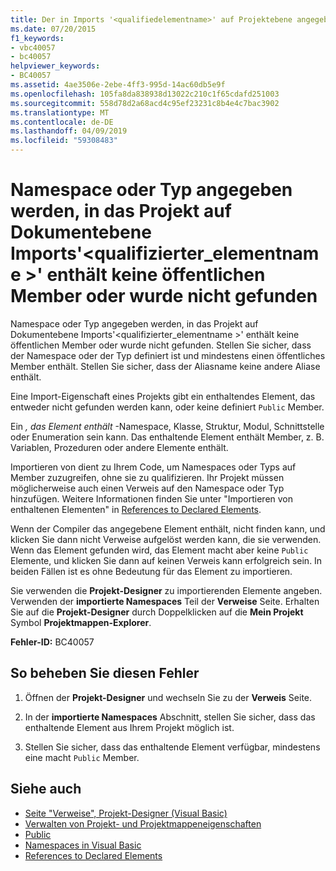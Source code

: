 ```yaml
---
title: Der in Imports '<qualifiedelementname>' auf Projektebene angegebene Namespace oder Typ enthält keine öffentlichen Member oder kann nicht gefunden werden
ms.date: 07/20/2015
f1_keywords:
- vbc40057
- bc40057
helpviewer_keywords:
- BC40057
ms.assetid: 4ae3506e-2ebe-4ff3-995d-14ac60db5e9f
ms.openlocfilehash: 105fa8da838938d13022c210c1f65cdafd251003
ms.sourcegitcommit: 558d78d2a68acd4c95ef23231c8b4e4c7bac3902
ms.translationtype: MT
ms.contentlocale: de-DE
ms.lasthandoff: 04/09/2019
ms.locfileid: "59308483"
---
```

# <a name="namespace-or-type-specified-in-the-project-level-imports-qualifiedelementname-doesnt-contain-any-public-member-or-cannot-be-found"></a>Namespace oder Typ angegeben werden, in das Projekt auf Dokumentebene Imports'\<qualifizierter_elementname >' enthält keine öffentlichen Member oder wurde nicht gefunden
Namespace oder Typ angegeben werden, in das Projekt auf Dokumentebene Imports'\<qualifizierter_elementname >' enthält keine öffentlichen Member oder wurde nicht gefunden. Stellen Sie sicher, dass der Namespace oder der Typ definiert ist und mindestens einen öffentliches Member enthält. Stellen Sie sicher, dass der Aliasname keine andere Aliase enthält.  
  
 Eine Import-Eigenschaft eines Projekts gibt ein enthaltendes Element, das entweder nicht gefunden werden kann, oder keine definiert `Public` Member.  
  
 Ein *, das Element enthält* -Namespace, Klasse, Struktur, Modul, Schnittstelle oder Enumeration sein kann. Das enthaltende Element enthält Member, z. B. Variablen, Prozeduren oder andere Elemente enthält.  
  
 Importieren von dient zu Ihrem Code, um Namespaces oder Typs auf Member zuzugreifen, ohne sie zu qualifizieren. Ihr Projekt müssen möglicherweise auch einen Verweis auf den Namespace oder Typ hinzufügen. Weitere Informationen finden Sie unter "Importieren von enthaltenen Elementen" in [References to Declared Elements](../../../visual-basic/programming-guide/language-features/declared-elements/references-to-declared-elements.md).  
  
 Wenn der Compiler das angegebene Element enthält, nicht finden kann, und klicken Sie dann nicht Verweise aufgelöst werden kann, die sie verwenden. Wenn das Element gefunden wird, das Element macht aber keine `Public` Elemente, und klicken Sie dann auf keinen Verweis kann erfolgreich sein. In beiden Fällen ist es ohne Bedeutung für das Element zu importieren.  
  
 Sie verwenden die **Projekt-Designer** zu importierenden Elemente angeben. Verwenden der **importierte Namespaces** Teil der **Verweise** Seite. Erhalten Sie auf die **Projekt-Designer** durch Doppelklicken auf die **Mein Projekt** Symbol **Projektmappen-Explorer**.  
  
 **Fehler-ID:** BC40057  
  
## <a name="to-correct-this-error"></a>So beheben Sie diesen Fehler  
  
1. Öffnen der **Projekt-Designer** und wechseln Sie zu der **Verweis** Seite.  
  
2. In der **importierte Namespaces** Abschnitt, stellen Sie sicher, dass das enthaltende Element aus Ihrem Projekt möglich ist.  
  
3. Stellen Sie sicher, dass das enthaltende Element verfügbar, mindestens eine macht `Public` Member.  
  
## <a name="see-also"></a>Siehe auch

- [Seite "Verweise", Projekt-Designer (Visual Basic)](/visualstudio/ide/reference/references-page-project-designer-visual-basic)
- [Verwalten von Projekt- und Projektmappeneigenschaften](/visualstudio/ide/managing-project-and-solution-properties)
- [Public](../../../visual-basic/language-reference/modifiers/public.md)
- [Namespaces in Visual Basic](../../../visual-basic/programming-guide/program-structure/namespaces.md)
- [References to Declared Elements](../../../visual-basic/programming-guide/language-features/declared-elements/references-to-declared-elements.md)
